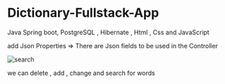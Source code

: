 # Dictionary-Fullstack-App

Java Spring boot, PostgreSQL , Hibernate , Html , Css  and JavaScript

add Json Properties => There are Json fields to be used in the Controller


![search](https://github.com/FatiUnal/Dictionary-Fullstack-App/assets/92941978/ad0b9073-dc8e-4005-bcf8-d502bcad705d)

we can delete , add , change and search for words
